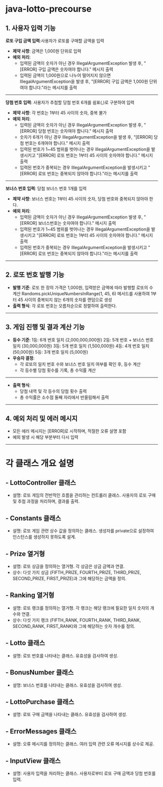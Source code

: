 # java-lotto-precourse

## 1. 사용자 입력 기능
**로또 구입 금액 입력**:사용자가 로또를 구매할 금액을 입력
- **제약 사항**: 금액은 1,000원 단위로 입력
- **예외 처리**:
    - 입력된 금액이 숫자가 아닌 경우 IllegalArgumentException 발생 후, "[ERROR] 구입 금액은 숫자여야 합니다." 메시지 출력
    - 입력된 금액이 1,000원으로 나누어 떨어지지 않으면 IllegalArgumentException을 발생 후, "[ERROR] 구입 금액은 1,000원 단위여야 합니다."라는 메시지를 출력
----
**당첨 번호 입력**: 사용자가 추첨할 당첨 번호 6개를 쉼표(,)로 구분하여 입력
- **제약 사항**: 각 번호는 1부터 45 사이의 숫자, 중복 불가
- **예외 처리**:
    - 입력된 금액이 숫자가 아닌 경우 IllegalArgumentException 발생 후, "[ERROR] 당첨 번호는 숫자여야 합니다." 메시지 출력
    - 숫자가 6개가 아닌 경우 IllegalArgumentException을 발생 후, "[ERROR] 당첨 번호는 6개여야 합니다." 메시지 출력
    - 입력된 번호가 1~45 범위를 벗어나는 경우 IllegalArgumentException을 발생시키고 "[ERROR] 로또 번호는 1부터 45 사이의 숫자여야 합니다." 메시지 출력
    - 입력된 번호가 중복되는 경우 IllegalArgumentException을 발생시키고 "[ERROR] 로또 번호는 중복되지 않아야 합니다."라는 메시지를 출력
----
**보너스 번호 입력**: 당첨 보너스 번호 1개를 입력
- **제약 사항**: 보너스 번호는 1부터 45 사이의 숫자, 당첨 번호와 중복되지 않아야 한다.
- **예외 처리**:
    - 입력된 금액이 숫자가 아닌 경우 IllegalArgumentException 발생 후, "[ERROR] 보너스번호는 숫자여야 합니다." 메시지 출력
    - 입력된 번호가 1~45 범위를 벗어나는 경우 IllegalArgumentException을 발생시키고 "[ERROR] 로또 번호는 1부터 45 사이의 숫자여야 합니다." 메시지 출력
    - 입력된 번호가 중복되는 경우 IllegalArgumentException을 발생시키고 "[ERROR] 로또 번호는 중복되지 않아야 합니다."라는 메시지를 출력
----
## 2. 로또 번호 발행 기능
- **발행 기준**: 로또 한 장의 가격은 1,000원, 입력받은 금액에 따라 발행할 로또의 수 계산
  Randoms.pickUniqueNumbersInRange(1, 45, 6) 메서드를 사용하여 1부터 45 사이의 중복되지 않는 6개의 숫자를 랜덤으로 생성
- **출력 형식**: 각 로또 번호는 오름차순으로 정렬하여 출력한다.
----
## 3. 게임 진행 및 결과 계산 기능
- **등수 기준**:
  1등: 6개 번호 일치 (2,000,000,000원)
  2등: 5개 번호 + 보너스 번호 일치 (30,000,000원)
  3등: 5개 번호 일치 (1,500,000원)
  4등: 4개 번호 일치 (50,000원)
  5등: 3개 번호 일치 (5,000원)
- **우승자 결정**:
    - 각 로또의 일치 번호 수와 보너스 번호 일치 여부를 확인 후, 등수 계산
    - 각 등수별 당첨 횟수를 기록, 총 수익률 계산
---
- **출력 형식**:
    - 당첨 내역 및 각 등수의 당첨 횟수 출력
    - 총 수익률은 소수점 둘째 자리에서 반올림해서 출력
--- 
## 4. 예외 처리 및 에러 메시지
- 모든 에러 메시지는 [ERROR]로 시작하며, 적절한 오류 설명 포함
- 예외 발생 시 해당 부분부터 다시 입력

---

# 각 클래스 개요 설명

## - LottoController 클래스
  - 설명: 로또 게임의 전반적인 흐름을 관리하는 컨트롤러 클래스. 사용자의 로또 구매 및 추첨 과정을 처리하며, 결과를 출력.
    

## - Constants 클래스
  - 설명: 로또 게임 관련 상수 값을 정의하는 클래스. 생성자를 private으로 설정하여 인스턴스를 생성하지 못하도록 설계.


## - Prize 열거형
  - 설명: 로또 상금을 정의하는 열거형. 각 상금은 상금 금액과 연결.
  - 상수: 다섯 가지 상금 (FIFTH_PRIZE, FOURTH_PRIZE, THIRD_PRIZE, SECOND_PRIZE, FIRST_PRIZE)과 그에 해당하는 금액을 정의.
## - Ranking 열거형
  - 설명: 로또 랭크를 정의하는 열거형. 각 랭크는 해당 랭크에 필요한 일치 숫자의 개수와 연결.
  - 상수: 다섯 가지 랭크 (FIFTH_RANK, FOURTH_RANK, THIRD_RANK, SECOND_RANK, FIRST_RANK)와 그에 해당하는 숫자 개수를 정의.

## - Lotto 클래스
  - 설명: 로또 번호를 나타내는 클래스. 유효성을 검사하여 생성.

## - BonusNumber 클래스
  - 설명: 보너스 번호를 나타내는 클래스. 유효성을 검사하여 생성.


## - LottoPurchase 클래스
  - 설명: 로또 구매 금액을 나타내는 클래스. 유효성을 검사하여 생성.

## - ErrorMessages 클래스
  - 설명: 오류 메시지를 정의하는 클래스. 여러 입력 관련 오류 메시지를 상수로 제공.

## - InputView 클래스
  - 설명: 사용자 입력을 처리하는 클래스. 사용자로부터 로또 구매 금액과 당첨 번호를 입력.
